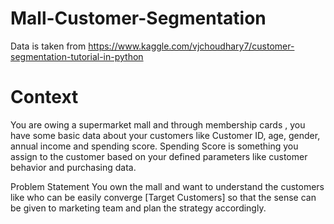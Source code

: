 # Mall-Customer-Segmentation

Data is taken from https://www.kaggle.com/vjchoudhary7/customer-segmentation-tutorial-in-python

# Context
You are owing a supermarket mall and through membership cards , you have some basic data about your customers like Customer ID, age, gender, annual income and spending score.
Spending Score is something you assign to the customer based on your defined parameters like customer behavior and purchasing data.

Problem Statement
You own the mall and want to understand the customers like who can be easily converge [Target Customers] so that the sense can be given to marketing team and plan the strategy accordingly.
